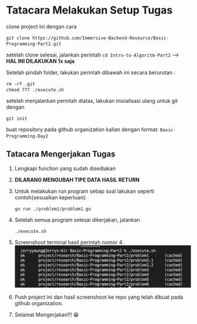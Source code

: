 # Tatacara Melakukan Setup Tugas

clone project ini dengan cara

```
git clone https://github.com/Immersive-Backend-Resource/Basic-Programming-Part2.git
```

setelah clone selesai, jalankan perintah `cd Intro-to-Algoritm-Part2` -->  **HAL INI DILAKUKAN 1x saja**

Setelah pindah folder, lakukan perintah dibawah ini secara berurutan :

```
rm -rf .git
chmod 777 ./execute.sh
```

setelah menjalankan perintah diatas, lakukan inisialisasi ulang untuk git dengan 

```
git init
```

buat repository pada github organization kalian dengan format: `Basic-Programming-Day2`

## Tatacara Mengerjakan Tugas

1. Lengkapi function yang sudah disediakan
2. **DILARANG MENGUBAH TIPE DATA HASIL RETURN**
3. Untuk melakukan run program setiap soal lakukan seperti contoh(sesuaikan keperluan): 
    ```
    go run ./problem1/problem1.go
    ```
4. Setelah semua program selesai dikerjakan, jalankan
    ```
    ./execute.sh
    ```
5. Screenshoot terminal hasil perintah nomor 4.
![contoh](./screenshot/contoh-screenshot.png)

6. Push project ini dan hasil screenshoot ke repo yang telah dibuat pada github organization.
7. Selamat Mengerjakan!!! :grin: